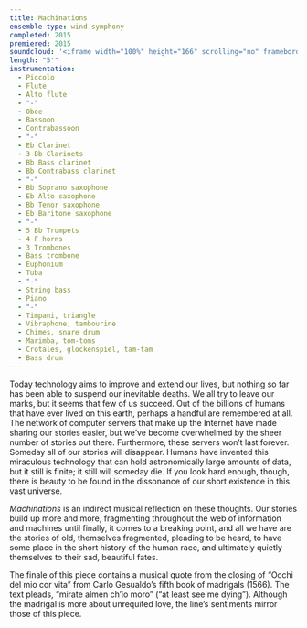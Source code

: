 ```yaml
---
title: Machinations
ensemble-type: wind symphony
completed: 2015
premiered: 2015
soundcloud: '<iframe width="100%" height="166" scrolling="no" frameborder="no" allow="autoplay" src="https://w.soundcloud.com/player/?url=https%3A//api.soundcloud.com/tracks/166553282&color=%23ff5500&auto_play=false&hide_related=false&show_comments=true&show_user=true&show_reposts=false&show_teaser=true"></iframe>'
length: "5'"
instrumentation:
  - Piccolo
  - Flute
  - Alto flute
  - "-" 
  - Oboe
  - Bassoon
  - Contrabassoon
  - "-"
  - Eb Clarinet
  - 3 Bb Clarinets
  - Bb Bass clarinet
  - Bb Contrabass clarinet
  - "-"
  - Bb Soprano saxophone
  - Eb Alto saxophone
  - Bb Tenor saxophone
  - Eb Baritone saxophone
  - "-"
  - 5 Bb Trumpets
  - 4 F horns
  - 3 Trombones
  - Bass trombone
  - Euphonium
  - Tuba
  - "-"
  - String bass
  - Piano
  - "-"
  - Timpani, triangle
  - Vibraphone, tambourine
  - Chimes, snare drum
  - Marimba, tom-toms
  - Crotales, glockenspiel, tam-tam
  - Bass drum
---
```


Today technology aims to improve and extend our lives, but nothing so far has been able to suspend our inevitable deaths. We all try to leave our marks, but it seems that few of us succeed. Out of the billions of humans that have ever lived on this earth, perhaps a handful are remembered at all. The network of computer servers that make up the Internet have made sharing our stories easier, but we’ve become overwhelmed by the sheer number of stories out there. Furthermore, these servers won’t last forever. Someday all of our stories will disappear. Humans have invented this miraculous technology that can hold astronomically large amounts of data, but it still is finite; it still will someday die. If you look hard enough, though, there is beauty to be found in the dissonance of our short existence in this vast universe.

*Machinations* is an indirect musical reflection on these thoughts. Our stories build up more and more, fragmenting throughout the web of information and machines until finally, it comes to a breaking point, and all we have are the stories of old, themselves fragmented, pleading to be heard, to have some place in the short history of the human race, and ultimately quietly themselves to their sad, beautiful fates.

The finale of this piece contains a musical quote from the closing of “Occhi del mio cor vita” from Carlo Gesualdo’s fifth book of madrigals (1566). The text pleads, “mirate almen ch’io moro” (“at least see me dying”). Although the madrigal is more about unrequited love, the line’s sentiments mirror those of this piece.

